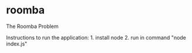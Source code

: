 # roomba
The Roomba Problem

Instructions to run the application:
	1. install node
	2. run in command "node index.js"
